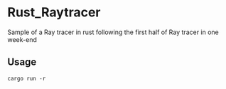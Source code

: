 # Rust_Raytracer

Sample of a Ray tracer in rust following the first half of Ray tracer in one week-end

## Usage

```cargo run -r```
